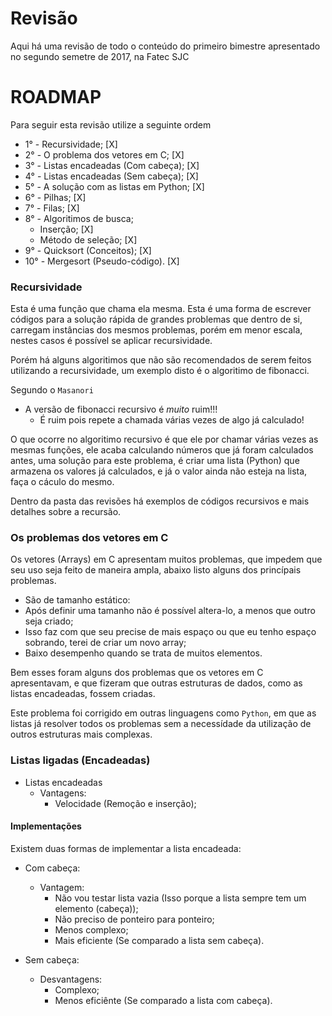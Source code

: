 # Revisão

Aqui há uma revisão de todo o conteúdo do primeiro bimestre apresentado no segundo semetre de 2017, na Fatec SJC

# ROADMAP

Para seguir esta revisão utilize a seguinte ordem

* 1° - Recursividade; [X]
* 2° - O problema dos vetores em C; [X]
* 3° - Listas encadeadas (Com cabeça); [X]
* 4° - Listas encadeadas (Sem cabeça); [X]
* 5° - A solução com as listas em Python; [X]
* 6° - Pilhas; [X]
* 7° - Filas; [X]
* 8° - Algoritimos de busca;
    * Inserção; [X]
    * Método de seleção; [X]
* 9° - Quicksort (Conceitos); [X]
* 10° - Mergesort (Pseudo-código). [X]

### Recursividade

Esta é uma função que chama ela mesma. Esta é uma forma de escrever códigos para a solução rápida de grandes problemas que dentro de si, carregam instâncias dos mesmos problemas, porém em menor escala, nestes casos é possível se aplicar recursividade.

Porém há alguns algoritimos que não são recomendados de serem feitos utilizando a recursividade, um exemplo disto é o algoritimo de fibonacci.

Segundo o <code>Masanori</code>
* A versão de fibonacci recursivo é *muito* ruim!!!
    * É ruim pois repete a chamada várias vezes de algo já calculado!

O que ocorre no algoritimo recursivo é que ele por chamar várias vezes as mesmas funções, ele acaba calculando números que já foram calculados antes, uma solução para este problema, é criar uma lista (Python) que armazena os valores já calculados, e já o valor ainda não esteja na lista, faça o cáculo do mesmo.

Dentro da pasta das revisões há exemplos de códigos recursivos e mais detalhes sobre a recursão.

### Os problemas dos vetores em C

Os vetores (Arrays) em C apresentam muitos problemas, que impedem que seu uso seja feito de maneira ampla, abaixo listo alguns dos princípais problemas.

* São de tamanho estático:
* Após definir uma tamanho não é possível altera-lo, a menos que outro seja criado;
* Isso faz com que seu precise de mais espaço ou que eu tenho espaço sobrando, terei de criar um novo array;
* Baixo desempenho quando se trata de muitos elementos.

Bem esses foram alguns dos problemas que os vetores em C apresentavam, e que fizeram que outras estruturas de dados, como as listas encadeadas, fossem criadas.

Este problema foi corrigido em outras linguagens como <code>Python</code>, em que as listas já resolver todos os problemas sem a necessídade da utilização de outros estruturas mais complexas.

### Listas ligadas (Encadeadas)

* Listas encadeadas
    * Vantagens:
        * Velocidade (Remoção e inserção);

#### Implementações

Existem duas formas de implementar a lista encadeada:
* Com cabeça:
    * Vantagem:
        * Não vou testar lista vazia (Isso porque a lista sempre tem um elemento (cabeça));
        * Não preciso de ponteiro para ponteiro;
        * Menos complexo;
        * Mais eficiente (Se comparado a lista sem cabeça).

* Sem cabeça:
    * Desvantagens:
        * Complexo;
        * Menos eficiênte (Se comparado a lista com cabeça).